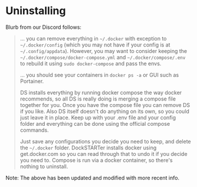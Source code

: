 # Uninstalling

Blurb from our Discord follows:
> ... you can remove everything in `~/.docker` with exception to `~/.docker/config` (which you may not have if your config is at `~/.config/appdata`). However, you may want to consider keeping the `~/.docker/compose/docker-compose.yml` and `~/.docker/compose/.env` to rebuild it using `sudo docker-compose` and pass the envs.
>
> ... you should see your containers in `docker ps -a` or GUI such as Portainer.
>
> DS installs everything by running docker compose the way docker recommends, so all DS is really doing is merging a compose file together for you. Once you have the compose file you can remove DS if you like. Also DS itself doesn't do anything on its own, so you could just leave it in place. Keep up with your .env file and your config folder and everything can be done using the official compose commands.
>
> Just save any configurations you decide you need to keep, and delete the `~/.docker` folder. DockSTARTer installs docker using get.docker.com so you can read through that to undo it if you decide you need to. Compose is run via a docker container, so there's nothing to uninstall.

Note: The above has been updated and modified with more recent info.
